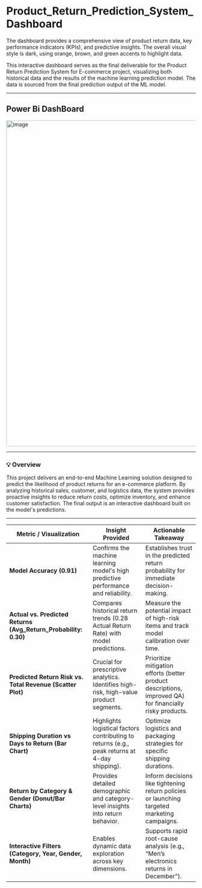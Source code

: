 # Product_Return_Prediction_System_Dashboard
The dashboard provides a comprehensive view of product return data, key performance indicators (KPIs), and predictive insights. The overall visual style is dark, using orange, brown, and green accents to highlight data.

This interactive dashboard serves as the final deliverable for the Product Return Prediction System for E-commerce project, visualizing both historical data and the results of the machine learning prediction model. The data is sourced from the final prediction output of the ML model.

---

## **Power Bi DashBoard**

<img width="1541" height="864" alt="image" src="https://github.com/user-attachments/assets/5b7fa807-fe43-43e5-a8be-d6ea41c69170" />

---

### 💡 Overview

This project delivers an end-to-end Machine Learning solution designed to predict the likelihood of product returns for an e-commerce platform. By analyzing historical sales, customer, and logistics data, the system provides proactive insights to reduce return costs, optimize inventory, and enhance customer satisfaction. The final output is an interactive dashboard built on the model's predictions.

---


| **Metric / Visualization**                             | **Insight Provided**                                                                 | **Actionable Takeaway**                                                                 |
|--------------------------------------------------------|--------------------------------------------------------------------------------------|------------------------------------------------------------------------------------------|
| **Model Accuracy (0.91)**                             | Confirms the machine learning model's high predictive performance and reliability.  | Establishes trust in the predicted return probability for immediate decision-making.     |
| **Actual vs. Predicted Returns (Avg_Return_Probability: 0.30)** | Compares historical return trends (0.28 Actual Return Rate) with model predictions. | Measure the potential impact of high-risk items and track model calibration over time.   |
| **Predicted Return Risk vs. Total Revenue (Scatter Plot)** | Crucial for prescriptive analytics. Identifies high-risk, high-value product segments. | Prioritize mitigation efforts (better product descriptions, improved QA) for financially risky products. |
| **Shipping Duration vs Days to Return (Bar Chart)**   | Highlights logistical factors contributing to returns (e.g., peak returns at 4-day shipping). | Optimize logistics and packaging strategies for specific shipping durations.             |
| **Return by Category & Gender (Donut/Bar Charts)**    | Provides detailed demographic and category-level insights into return behavior.       | Inform decisions like tightening return policies or launching targeted marketing campaigns. |
| **Interactive Filters (Category, Year, Gender, Month)** | Enables dynamic data exploration across key dimensions.                              | Supports rapid root-cause analysis (e.g., “Men’s electronics returns in December”).     |
